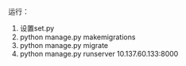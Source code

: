 运行：
1. 设置set.py
2. python manage.py makemigrations
3. python manage.py migrate
4. python manage.py runserver 10.137.60.133:8000

